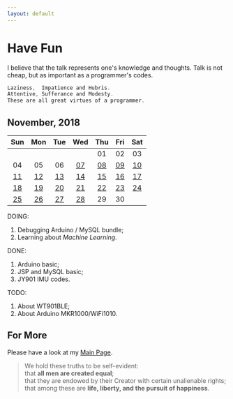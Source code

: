 ```yaml
---
layout: default
---
```

# Have Fun

I believe that the talk represents one's knowledge and thoughts. Talk is not cheap, but as important as a programmer's codes.

```C
Laziness,  Impatience and Hubris.
Attentive, Sufferance and Modesty.
These are all great virtues of a programmer.
```

## November, 2018

|Sun|Mon|Tue|Wed|Thu|Fri|Sat|
|:-:|:-:|:-:|:-:|:-:|:-:|:-:|
|||||01|02|03|
|04|05|06|[07](./2018/11/07.html)|[08](./2018/11/08.html)|[09](./2018/11/09.html)|[10](./2018/11/10.html)|
|[11](./2018/11/11.html)|[12](./2018/11/12.html)|[13](./2018/11/13.html)|[14](./2018/11/14.html)|[15](./2018/11/15.html)|[16](./2018/11/16.html)| [17](./2018/11/17.html)|
|[18](./2018/11/18.html)|[19](./2018/11/19.html)|[20](./2018/11/20.html)|[21](./2018/11/21.html)|[22](./2018/11/22.html)|[23](/2018/11/23.html)|[24](/2018/11/24.html)|
|[25](/2018/11/25.html)|[26](/2018/11/26.html)|[27](/2018/11/27.html)|[28](/2018/11/28.html)|  29 |  30 |     |

DOING:

1. Debugging Arduino / MySQL bundle;
2. Learning about *Machine Learning*.

DONE:

1. Arduino basic;
2. JSP and MySQL basic;
3. JY901 IMU codes.

TODO:

1. About WT901BLE;
2. About Arduino MKR1000/WiFi1010.

## For More

Please have a look at my [Main Page](https://github.com/tic-toc-developer/).

>We hold these truths to be self-evident:  
that **all men are created equal**;  
that they are endowed by their Creator with certain unalienable rights;  
that among these are **life, liberty, and the pursuit of happiness**.  
